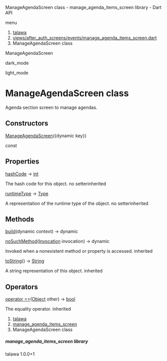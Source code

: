 




ManageAgendaScreen class - manage\_agenda\_items\_screen library - Dart API







menu

1. [talawa](../index.html)
2. [views/after\_auth\_screens/events/manage\_agenda\_items\_screen.dart](../file-___home_harshil_Desktop_open-source_palisadoes_talawa_lib_views_after_auth_screens_events_manage_agenda_items_screen/)
3. ManageAgendaScreen class

ManageAgendaScreen


dark\_mode

light\_mode




# ManageAgendaScreen class


Agenda section screen to manage agendas.


## Constructors

[ManageAgendaScreen](../file-___home_harshil_Desktop_open-source_palisadoes_talawa_lib_views_after_auth_screens_events_manage_agenda_items_screen/ManageAgendaScreen/ManageAgendaScreen.html)({dynamic key})

const



## Properties

[hashCode](https://api.flutter.dev/flutter/dart-core/Object/hashCode.html)
→ [int](https://api.flutter.dev/flutter/dart-core/int-class.html)

The hash code for this object.
no setterinherited

[runtimeType](https://api.flutter.dev/flutter/dart-core/Object/runtimeType.html)
→ [Type](https://api.flutter.dev/flutter/dart-core/Type-class.html)

A representation of the runtime type of the object.
no setterinherited



## Methods

[build](../file-___home_harshil_Desktop_open-source_palisadoes_talawa_lib_views_after_auth_screens_events_manage_agenda_items_screen/ManageAgendaScreen/build.html)(dynamic context)
→ dynamic



[noSuchMethod](https://api.flutter.dev/flutter/dart-core/Object/noSuchMethod.html)([Invocation](https://api.flutter.dev/flutter/dart-core/Invocation-class.html) invocation)
→ dynamic


Invoked when a nonexistent method or property is accessed.
inherited

[toString](https://api.flutter.dev/flutter/dart-core/Object/toString.html)()
→ [String](https://api.flutter.dev/flutter/dart-core/String-class.html)


A string representation of this object.
inherited



## Operators

[operator ==](https://api.flutter.dev/flutter/dart-core/Object/operator_equals.html)([Object](https://api.flutter.dev/flutter/dart-core/Object-class.html) other)
→ [bool](https://api.flutter.dev/flutter/dart-core/bool-class.html)


The equality operator.
inherited



 


1. [talawa](../index.html)
2. [manage\_agenda\_items\_screen](../file-___home_harshil_Desktop_open-source_palisadoes_talawa_lib_views_after_auth_screens_events_manage_agenda_items_screen/)
3. ManageAgendaScreen class

##### manage\_agenda\_items\_screen library





talawa
1.0.0+1






